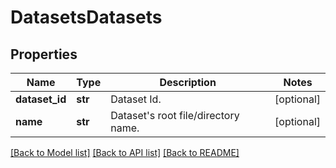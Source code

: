 # DatasetsDatasets

## Properties
Name | Type | Description | Notes
------------ | ------------- | ------------- | -------------
**dataset_id** | **str** | Dataset Id. | [optional] 
**name** | **str** | Dataset&#x27;s root file/directory name. | [optional] 

[[Back to Model list]](../README.md#documentation-for-models) [[Back to API list]](../README.md#documentation-for-api-endpoints) [[Back to README]](../README.md)

